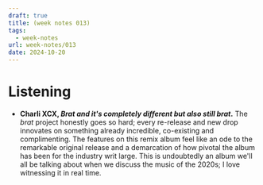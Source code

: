 ```yaml
---
draft: true
title: (week notes 013)
tags:
  - week-notes
url: week-notes/013
date: 2024-10-20
---
```

# Listening
* **Charli XCX, _Brat and it's completely different but also still brat_.** The _brat_ project honestly goes so hard; every re-release and new drop innovates on something already incredible, co-existing and complimenting. The features on this remix album feel like an ode to the remarkable original release and a demarcation of how pivotal the album has been for the industry writ large. This is undoubtedly an album we'll all be talking about when we discuss the music of the 2020s; I love witnessing it in real time.